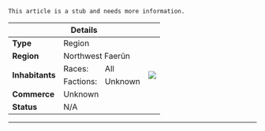 ```
This article is a stub and needs more information.
```

<table>
  <thead>
  <tr>
      <th colspan="4">Details</th>
  </tr>
  </thead>
  <tbody>
    <tr>
      <td><strong>Type</strong></td>
        <td colspan="2">Region</td>
        <td rowspan="7"><img src="%image_url%/places/sword-coast-map.jpg"></td>
    </tr>
    <tr>
      <td><strong>Region</strong></td>
        <td colspan="2">Northwest Faerûn</td>
    </tr>
    <tr>
      <td rowspan="2"><strong>Inhabitants</strong></td>
      <td>Races:</td>
      <td>All</td>
    </tr>
    <tr>
      <td>Factions:</td>
      <td>Unknown</td>
    </tr>
    <tr>
      <td><strong>Commerce</strong></td>
      <td colspan="2">Unknown</td>
    </tr>
    <tr>
      <td><strong>Status</strong></td>
      <td colspan="2">N/A</td>
    </tr>
  </tbody>
</table>

---